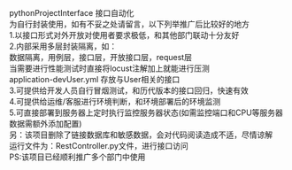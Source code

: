 pythonProjectInterface 接口自动化  
为自行封装使用，如有不妥之处请留言，以下列举推广后比较好的地方  
1.以接口形式对外开放对使用者要求极低，和其他部门联动十分友好  
2.内部采用多层封装隔离，如：  
    数据隔离，用例层，接口层，开放接口层，request层   
    当需要进行性能测试时直接将locust注解加上就能进行压测  
    application-devUser.yml 存放与User相关的接口  
3.可提供给开发人员自行冒烟测试，和历代版本的接口回归，快速有效  
4.可提供给运维/客服进行环境判断，和环境部署后的环境监测  
5.可直接部署到服务器上定时执行监控服务器状态(如需监控端口和CPU等服务器数据需额外添加配置)  
  另：该项目删除了链接数据库和敏感数据，会对代码阅读造成不适，尽情谅解   
  运行文件为：RestController.py文件，进行接口访问   
  PS:该项目已经顺利推广多个部门中使用   
